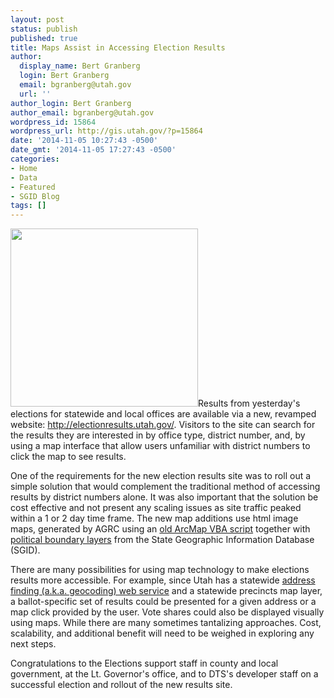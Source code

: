 ```yaml
---
layout: post
status: publish
published: true
title: Maps Assist in Accessing Election Results
author:
  display_name: Bert Granberg
  login: Bert Granberg
  email: bgranberg@utah.gov
  url: ''
author_login: Bert Granberg
author_email: bgranberg@utah.gov
wordpress_id: 15864
wordpress_url: http://gis.utah.gov/?p=15864
date: '2014-11-05 10:27:43 -0500'
date_gmt: '2014-11-05 17:27:43 -0500'
categories:
- Home
- Data
- Featured
- SGID Blog
tags: []
---
```

<p><a href="http://gis.utah.gov/wp-content/uploads/UtahElectionsResults.png"><img src="http://gis.utah.gov/wp-content/uploads/UtahElectionsResults-300x285.png" alt="" title="UtahElectionsResults" width="300" height="285" class="alignright size-medium wp-image-15865" /></a>Results from yesterday's elections for statewide and local offices are available via a new, revamped website: <a href="http://electionresults.utah.gov/">http://electionresults.utah.gov/</a>. Visitors to the site can search for the results they are interested in by office type, district number, and, by using a map interface that allow users unfamiliar with district numbers to click the map to see results.</p>
<p>One of the requirements for the new election results site was to roll out a simple solution that would complement the traditional method of accessing results by district numbers alone. It was also important that the solution be cost effective and not present any scaling issues as site traffic peaked within a 1 or 2 day time frame. The new map additions use html image maps, generated by AGRC using an <a href="http://arcscripts.esri.com/details.asp?dbid=14574">old ArcMap VBA script</a> together with <a href="http://gis.utah.gov/data/political/">political boundary layers</a> from the State Geographic Information Database (SGID).</p>
<p>There are many possibilities for using map technology to make elections results more accessible. For example, since Utah has a statewide <a href="http://gis.utah.gov/using-the-mapserv-utah-gov-api-to-geocode-address/">address finding (a.k.a. geocoding) web service</a> and a statewide precincts map layer, a ballot-specific set of results could be presented for a given address or a map click provided by the user. Vote shares could also be displayed visually using maps. While there are many sometimes tantalizing approaches. Cost, scalability, and additional benefit will need to be weighed in exploring any next steps.</p>
<p>Congratulations to the Elections support staff in county and local government, at the Lt. Governor's office, and to DTS's developer staff on a successful election and rollout of the new results site.</p>
